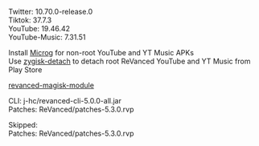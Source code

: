 Twitter: 10.70.0-release.0  
Tiktok: 37.7.3  
YouTube: 19.46.42  
YouTube-Music: 7.31.51  

Install [Microg](https://github.com/ReVanced/GmsCore/releases) for non-root YouTube and YT Music APKs  
Use [zygisk-detach](https://github.com/j-hc/zygisk-detach) to detach root ReVanced YouTube and YT Music from Play Store  

[revanced-magisk-module](https://github.com/j-hc/revanced-magisk-module)
  
CLI: j-hc/revanced-cli-5.0.0-all.jar  
Patches: ReVanced/patches-5.3.0.rvp    

Skipped:  
Patches: ReVanced/patches-5.3.0.rvp      
